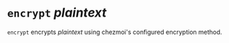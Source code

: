 # `encrypt` *plaintext*

`encrypt` encrypts *plaintext* using chezmoi's configured encryption method.
